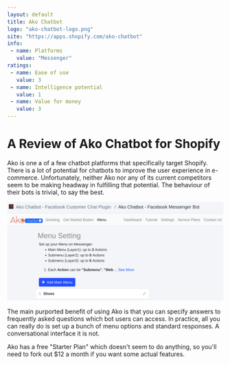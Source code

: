 ```yaml
---
layout: default
title: Ako Chatbot
logo: "ako-chatbot-logo.png"
site: "https://apps.shopify.com/ako-chatbot"
info:
 - name: Platforms
   value: "Messenger"
ratings:
 - name: Ease of use
   value: 3
 - name: Intelligence potential
   value: 1
 - name: Value for money
   value: 3
---
```


A Review of Ako Chatbot for Shopify
===================================

Ako is one a of a few chatbot platforms that specifically target
Shopify. There is a lot of potential for chatbots to improve the user
experience in e-commerce. Unfortunately, neither Ako nor any of its current
competitors seem to be making headway in fulfilling that
potential. The behaviour of their bots is trivial, to say the best.

<img src="/img/ako-chatbot-screenshot.png" class="img-fluid">

The main purported benefit of using Ako is that you can specify
answers to frequently asked questions which bot users can access. In
practice, all you can really do is set up a bunch of menu options and
standard responses. A conversational interface it is not.

Ako has a free "Starter Plan" which doesn't seem to do anything, so
you'll need to fork out $12 a month if you want some actual features.

